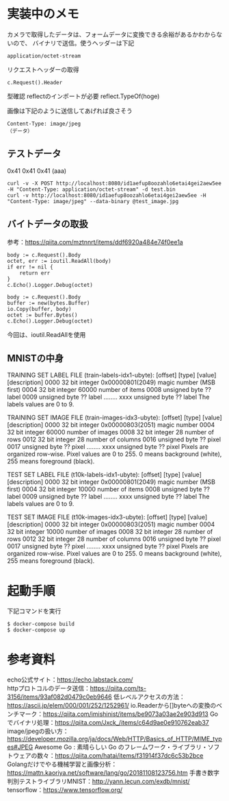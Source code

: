 # 実装中のメモ
カメラで取得したデータは、フォームデータに変換できる余裕があるかわからないので、
バイナリで送信。使うヘッダーは下記
```
application/octet-stream
```
リクエストヘッダーの取得
```
c.Request().Header
```
型確認
reflectのインポートが必要
reflect.TypeOf(hoge)

画像は下記のように送信してあげれば良さそう
```
Content-Type: image/jpeg
（データ）
```

## テストデータ
0x41 0x41 0x41 (aaa)
```
curl -v -X POST http://localhost:8080/id1aefup8oozahlo6etai4gei2aew5ee -H "Content-Type: application/octet-stream" -d test.bin
curl -v http://localhost:8080/id1aefup8oozahlo6etai4gei2aew5ee -H "Content-Type: image/jpeg" --data-binary @test_image.jpg
```

## バイトデータの取扱
参考：https://qiita.com/mztnnrt/items/ddf6920a484e74f0ee1a
```
body := c.Request().Body
octet, err := ioutil.ReadAll(body)
if err != nil {
    return err
}
c.Echo().Logger.Debug(octet)
```

```
body := c.Request().Body
buffer := new(bytes.Buffer)
io.Copy(buffer, body)
octet := buffer.Bytes()
c.Echo().Logger.Debug(octet)
```
今回は、ioutil.ReadAllを使用

## MNISTの中身
TRAINING SET LABEL FILE (train-labels-idx1-ubyte):
[offset] [type]          [value]          [description]
0000     32 bit integer  0x00000801(2049) magic number (MSB first)
0004     32 bit integer  60000            number of items
0008     unsigned byte   ??               label
0009     unsigned byte   ??               label
........
xxxx     unsigned byte   ??               label
The labels values are 0 to 9.

TRAINING SET IMAGE FILE (train-images-idx3-ubyte):
[offset] [type]          [value]          [description]
0000     32 bit integer  0x00000803(2051) magic number
0004     32 bit integer  60000            number of images
0008     32 bit integer  28               number of rows
0012     32 bit integer  28               number of columns
0016     unsigned byte   ??               pixel
0017     unsigned byte   ??               pixel
........
xxxx     unsigned byte   ??               pixel
Pixels are organized row-wise. Pixel values are 0 to 255. 0 means background (white), 255 means foreground (black).

TEST SET LABEL FILE (t10k-labels-idx1-ubyte):
[offset] [type]          [value]          [description]
0000     32 bit integer  0x00000801(2049) magic number (MSB first)
0004     32 bit integer  10000            number of items
0008     unsigned byte   ??               label
0009     unsigned byte   ??               label
........
xxxx     unsigned byte   ??               label
The labels values are 0 to 9.

TEST SET IMAGE FILE (t10k-images-idx3-ubyte):
[offset] [type]          [value]          [description]
0000     32 bit integer  0x00000803(2051) magic number
0004     32 bit integer  10000            number of images
0008     32 bit integer  28               number of rows
0012     32 bit integer  28               number of columns
0016     unsigned byte   ??               pixel
0017     unsigned byte   ??               pixel
........
xxxx     unsigned byte   ??               pixel
Pixels are organized row-wise. Pixel values are 0 to 255. 0 means background (white), 255 means foreground (black).

# 起動手順
下記コマンドを実行
```
$ docker-compose build
$ docker-compose up
```

# 参考資料
echo公式サイト：https://echo.labstack.com/  
httpプロトコルのデータ送信：https://qiita.com/ts-3156/items/93af082d0479c0eb9646
低レベルアクセスの方法：https://ascii.jp/elem/000/001/252/1252961/
io.Readerから[]byteへの変換のベンチマーク：https://qiita.com/imishinist/items/be9073a03ae2e903d913
Go でバイナリ処理：https://qiita.com/Jxck_/items/c64d9ae0e910762eab37
image/jpegの扱い方：https://developer.mozilla.org/ja/docs/Web/HTTP/Basics_of_HTTP/MIME_types#JPEG
Awesome Go : 素晴らしい Go のフレームワーク・ライブラリ・ソフトウェアの数々：https://qiita.com/hatai/items/f31914f37dc6c53b2bce
Golangだけでやる機械学習と画像分析：https://mattn.kaoriya.net/software/lang/go/20181108123756.htm
手書き数字判別テストライブラリMNIST：http://yann.lecun.com/exdb/mnist/
tensorflow：https://www.tensorflow.org/
